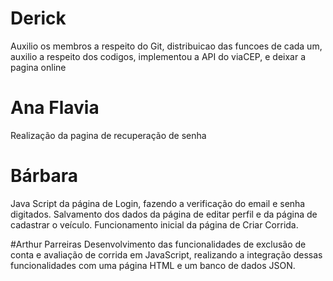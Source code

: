 # Derick
Auxilio os membros a respeito do Git, distribuicao das funcoes de cada um, auxilio a respeito dos codigos, implementou a API do viaCEP, e deixar a pagina online

# Ana Flavia
Realização da pagina de recuperação de senha

# Bárbara
Java Script da página de Login, fazendo a verificação do email e senha digitados. Salvamento dos dados da página de editar perfil e da página de cadastrar o veículo. Funcionamento inicial da página de Criar Corrida.

#Arthur Parreiras
Desenvolvimento das funcionalidades de exclusão de conta e avaliação de corrida em JavaScript, realizando a integração dessas funcionalidades com uma página HTML e um banco de dados JSON.
